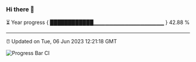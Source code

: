 ### Hi there 👋

⏳ Year progress { ████████████▁▁▁▁▁▁▁▁▁▁▁▁▁▁▁▁▁▁ } 42.88 %

---

⏰ Updated on Tue, 06 Jun 2023 12:21:18 GMT

![Progress Bar CI](https://github.com/liununu/liununu/workflows/Progress%20Bar%20CI/badge.svg)
